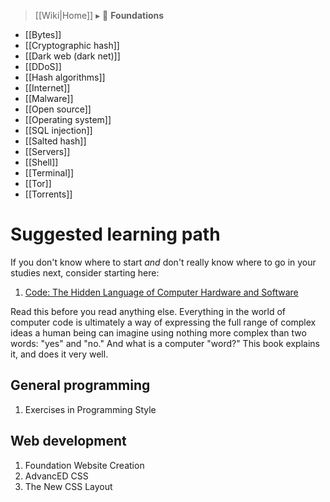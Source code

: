 > [[Wiki|Home]] ▸ :beginner: **Foundations**

* [[Bytes]]
* [[Cryptographic hash]]
* [[Dark web (dark net)]]
* [[DDoS]]
* [[Hash algorithms]]
* [[Internet]]
* [[Malware]]
* [[Open source]]
* [[Operating system]]
* [[SQL injection]]
* [[Salted hash]]
* [[Servers]]
* [[Shell]]
* [[Terminal]]
* [[Tor]]
* [[Torrents]]

# Suggested learning path

If you don't know where to start *and* don't really know where to go in your studies next, consider starting here:

1. [Code: The Hidden Language of Computer Hardware and Software](http://www.charlespetzold.com/code/)

  Read this before you read anything else. Everything in the world of computer code is ultimately a way of expressing the full range of complex ideas a human being can imagine using nothing more complex than two words: "yes" and "no." And what is a computer "word?" This book explains it, and does it very well.

## General programming

1. Exercises in Programming Style

## Web development

1. Foundation Website Creation
1. AdvancED CSS
1. The New CSS Layout